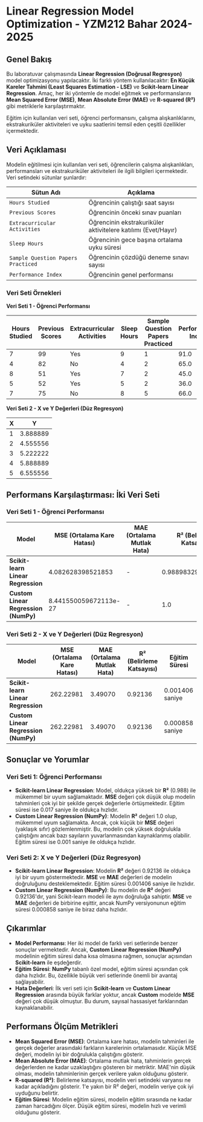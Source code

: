 # Linear Regression Model Optimization - YZM212 Bahar 2024-2025

## Genel Bakış
Bu laboratuvar çalışmasında **Linear Regression (Doğrusal Regresyon)** model optimizasyonu yapılacaktır. İki farklı yöntem kullanılacaktır: **En Küçük Kareler Tahmini (Least Squares Estimation - LSE)** ve **Scikit-learn Linear Regression**. Amaç, her iki yöntemle de model eğitmek ve performanslarını **Mean Squared Error (MSE)**, **Mean Absolute Error (MAE)** ve **R-squared (R²)** gibi metriklerle karşılaştırmaktır.

Eğitim için kullanılan veri seti, öğrenci performansını, çalışma alışkanlıklarını, ekstrakuriküler aktiviteleri ve uyku saatlerini temsil eden çeşitli özellikler içermektedir.

## Veri Açıklaması
Modelin eğitilmesi için kullanılan veri seti, öğrencilerin çalışma alışkanlıkları, performansları ve ekstrakuriküler aktiviteleri ile ilgili bilgileri içermektedir. Veri setindeki sütunlar şunlardır:

| **Sütun Adı**                 | **Açıklama**                                              |
|-------------------------------|-----------------------------------------------------------|
| `Hours Studied`                | Öğrencinin çalıştığı saat sayısı                          |
| `Previous Scores`              | Öğrencinin önceki sınav puanları                          |
| `Extracurricular Activities`   | Öğrencinin ekstrakuriküler aktivitelere katılımı (Evet/Hayır)|
| `Sleep Hours`                  | Öğrencinin gece başına ortalama uyku süresi               |
| `Sample Question Papers Practiced` | Öğrencinin çözdüğü deneme sınavı sayısı                 |
| `Performance Index`            | Öğrencinin genel performansı                              |

### Veri Seti Örnekleri

**Veri Seti 1 - Öğrenci Performansı**

| **Hours Studied** | **Previous Scores** | **Extracurricular Activities** | **Sleep Hours** | **Sample Question Papers Practiced** | **Performance Index** |
|-------------------|---------------------|--------------------------------|-----------------|---------------------------------------|-----------------------|
| 7                 | 99                  | Yes                            | 9               | 1                                     | 91.0                  |
| 4                 | 82                  | No                             | 4               | 2                                     | 65.0                  |
| 8                 | 51                  | Yes                            | 7               | 2                                     | 45.0                  |
| 5                 | 52                  | Yes                            | 5               | 2                                     | 36.0                  |
| 7                 | 75                  | No                             | 8               | 5                                     | 66.0                  |

**Veri Seti 2 - X ve Y Değerleri (Düz Regresyon)**

| **X** | **Y**        |
|-------|--------------|
| 1     | 3.888889     |
| 2     | 4.555556     |
| 3     | 5.222222     |
| 4     | 5.888889     |
| 5     | 6.555556     |

## Performans Karşılaştırması: İki Veri Seti

### Veri Seti 1 - Öğrenci Performansı

| **Model**                         | **MSE (Ortalama Kare Hatası)** | **MAE (Ortalama Mutlak Hata)** | **R² (Belirleme Katsayısı)**   | **Eğitim Süresi**  |
|-----------------------------------|-------------------------------|--------------------------------|--------------------------------|--------------------|
| **Scikit-learn Linear Regression**| 4.082628398521853             | -                              | 0.9889832909573145            | 0.017103 saniye    |
| **Custom Linear Regression (NumPy)** | 8.441550059672113e-27        | -                              | 1.0                            | 0.001140 saniye    |

### Veri Seti 2 - X ve Y Değerleri (Düz Regresyon)

| **Model**                         | **MSE (Ortalama Kare Hatası)** | **MAE (Ortalama Mutlak Hata)** | **R² (Belirleme Katsayısı)**   | **Eğitim Süresi**  |
|-----------------------------------|-------------------------------|--------------------------------|--------------------------------|--------------------|
| **Scikit-learn Linear Regression**| 262.22981                     | 3.49070                        | 0.92136                        | 0.001406 saniye    |
| **Custom Linear Regression (NumPy)** | 262.22981                    | 3.49070                        | 0.92136                        | 0.000858 saniye    |

## Sonuçlar ve Yorumlar

### Veri Seti 1: Öğrenci Performansı

- **Scikit-learn Linear Regression**: Model, oldukça yüksek bir **R²** (0.988) ile mükemmel bir uyum sağlamaktadır. **MSE** değeri çok düşük olup modelin tahminleri çok iyi bir şekilde gerçek değerlerle örtüşmektedir. Eğitim süresi ise 0.017 saniye ile oldukça hızlıdır.
- **Custom Linear Regression (NumPy)**: Modelin **R²** değeri 1.0 olup, mükemmel uyum sağlamakta. Ancak, çok küçük bir **MSE** değeri (yaklaşık sıfır) gözlemlenmiştir. Bu, modelin çok yüksek doğrulukla çalıştığını ancak bazı sayıların yuvarlanmasından kaynaklanmış olabilir. Eğitim süresi ise 0.001 saniye ile oldukça hızlıdır.

### Veri Seti 2: X ve Y Değerleri (Düz Regresyon)

- **Scikit-learn Linear Regression**: Modelin **R²** değeri 0.92136 ile oldukça iyi bir uyum göstermektedir. **MSE** ve **MAE** değerleri de modelin doğruluğunu desteklemektedir. Eğitim süresi 0.001406 saniye ile hızlıdır.
- **Custom Linear Regression (NumPy)**: Bu modelin de **R²** değeri 0.92136'dır, yani Scikit-learn modeli ile aynı doğruluğa sahiptir. **MSE** ve **MAE** değerleri de birbirine eşittir, ancak NumPy versiyonunun eğitim süresi 0.000858 saniye ile biraz daha hızlıdır.

## Çıkarımlar

- **Model Performansı**: Her iki model de farklı veri setlerinde benzer sonuçlar vermektedir. Ancak, **Custom Linear Regression (NumPy)** modelinin eğitim süresi daha kısa olmasına rağmen, sonuçlar açısından **Scikit-learn** ile eşdeğerdir.
- **Eğitim Süresi**: **NumPy** tabanlı özel model, eğitim süresi açısından çok daha hızlıdır. Bu, özellikle büyük veri setlerinde önemli bir avantaj sağlayabilir.
- **Hata Değerleri**: İlk veri seti için **Scikit-learn** ve **Custom Linear Regression** arasında büyük farklar yoktur, ancak **Custom** modelde **MSE** değeri çok düşük olmuştur. Bu durum, sayısal hassasiyet farklarından kaynaklanabilir.

## Performans Ölçüm Metrikleri

- **Mean Squared Error (MSE)**: Ortalama kare hatası, modelin tahminleri ile gerçek değerler arasındaki farkların karelerinin ortalamasıdır. Küçük MSE değeri, modelin iyi bir doğrulukla çalıştığını gösterir.
- **Mean Absolute Error (MAE)**: Ortalama mutlak hata, tahminlerin gerçek değerlerden ne kadar uzaklaştığını gösteren bir metriktir. MAE'nin düşük olması, modelin tahminlerinin gerçek verilere yakın olduğunu gösterir.
- **R-squared (R²)**: Belirleme katsayısı, modelin veri setindeki varyansı ne kadar açıkladığını gösterir. 1'e yakın bir R² değeri, modelin veriye çok iyi uyduğunu belirtir.
- **Eğitim Süresi**: Modelin eğitim süresi, modelin eğitim sırasında ne kadar zaman harcadığını ölçer. Düşük eğitim süresi, modelin hızlı ve verimli olduğunu gösterir.
